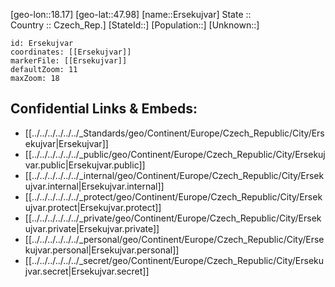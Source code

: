 ﻿---
location: [47.98,18.17] 
mapzoom: [7,12] 
mapmarker: city 
type: City
tags:
- geo/City


SpocWebEntityId: 30059
isDeleted: false
confidential: public

---
[geo-lon::18.17] 
[geo-lat::47.98] 
[name::Ersekujvar] 
State ::  
Country :: Czech_Rep.] 
[StateId::] 
[Population::] 
[Unknown::] 


```leaflet
id: Ersekujvar
coordinates: [[Ersekujvar]] 
markerFile: [[Ersekujvar]] 
defaultZoom: 11 
maxZoom: 18
```


## Confidential Links & Embeds: 
- [[../../../../../../_Standards/geo/Continent/Europe/Czech_Republic/City/Ersekujvar|Ersekujvar]] 
- [[../../../../../../_public/geo/Continent/Europe/Czech_Republic/City/Ersekujvar.public|Ersekujvar.public]] 
- [[../../../../../../_internal/geo/Continent/Europe/Czech_Republic/City/Ersekujvar.internal|Ersekujvar.internal]] 
- [[../../../../../../_protect/geo/Continent/Europe/Czech_Republic/City/Ersekujvar.protect|Ersekujvar.protect]] 
- [[../../../../../../_private/geo/Continent/Europe/Czech_Republic/City/Ersekujvar.private|Ersekujvar.private]] 
- [[../../../../../../_personal/geo/Continent/Europe/Czech_Republic/City/Ersekujvar.personal|Ersekujvar.personal]] 
- [[../../../../../../_secret/geo/Continent/Europe/Czech_Republic/City/Ersekujvar.secret|Ersekujvar.secret]] 
